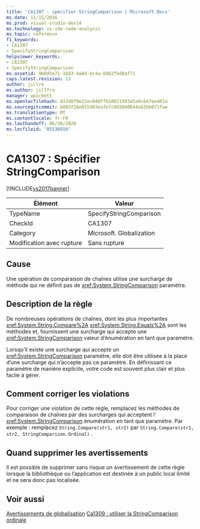 ```yaml
---
title: 'CA1307 : spécifier StringComparison | Microsoft Docs'
ms.date: 11/15/2016
ms.prod: visual-studio-dev14
ms.technology: vs-ide-code-analysis
ms.topic: reference
f1_keywords:
- CA1307
- SpecifyStringComparison
helpviewer_keywords:
- CA1307
- SpecifyStringComparison
ms.assetid: 9b0d5e71-1683-4a0d-bc4a-68b2fbd8af71
caps.latest.revision: 13
author: jillre
ms.author: jillfra
manager: wpickett
ms.openlocfilehash: 033d8f0e22ec040ffb10821993a5a9c647ee401e
ms.sourcegitcommit: b885f26e015d03eafe7c885040644a52bb071fae
ms.translationtype: MT
ms.contentlocale: fr-FR
ms.lasthandoff: 06/30/2020
ms.locfileid: "85538916"
---
```

# <a name="ca1307-specify-stringcomparison"></a>CA1307 : Spécifier StringComparison
[!INCLUDE[vs2017banner](../includes/vs2017banner.md)]

|Élément|Valeur|
|-|-|
|TypeName|SpecifyStringComparison|
|CheckId|CA1307|
|Category|Microsoft. Globalization|
|Modification avec rupture|Sans rupture|

## <a name="cause"></a>Cause
 Une opération de comparaison de chaînes utilise une surcharge de méthode qui ne définit pas de <xref:System.StringComparison> paramètre.

## <a name="rule-description"></a>Description de la règle
 De nombreuses opérations de chaînes, dont les plus importantes <xref:System.String.Compare%2A> <xref:System.String.Equals%2A> sont les méthodes et, fournissent une surcharge qui accepte une <xref:System.StringComparison> valeur d’énumération en tant que paramètre.

 Lorsqu’il existe une surcharge qui accepte un <xref:System.StringComparison> paramètre, elle doit être utilisée à la place d’une surcharge qui n’accepte pas ce paramètre. En définissant ce paramètre de manière explicite, votre code est souvent plus clair et plus facile à gérer.

## <a name="how-to-fix-violations"></a>Comment corriger les violations
 Pour corriger une violation de cette règle, remplacez les méthodes de comparaison de chaînes par des surcharges qui acceptent l' <xref:System.StringComparison> énumération en tant que paramètre. Par exemple : remplacez `String.Compare(str1, str2)` par `String.Compare(str1, str2, StringComparison.Ordinal)` .

## <a name="when-to-suppress-warnings"></a>Quand supprimer les avertissements
 Il est possible de supprimer sans risque un avertissement de cette règle lorsque la bibliothèque ou l’application est destinée à un public local limité et ne sera donc pas localisée.

## <a name="see-also"></a>Voir aussi
 [Avertissements de globalisation](../code-quality/globalization-warnings.md) [Ca1309 : utiliser la StringComparison ordinale](../code-quality/ca1309-use-ordinal-stringcomparison.md)
